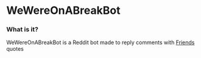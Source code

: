 # WeWereOnABreakBot

### What is it?

WeWereOnABreakBot is a Reddit bot made to reply comments with [Friends](https://en.wikipedia.org/wiki/Friends) quotes